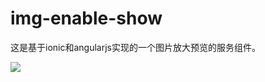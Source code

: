 img-enable-show
========================

这是基于ionic和angularjs实现的一个图片放大预览的服务组件。

<img src="https://github.com/bingcool/ionic-img-enable-show/tree/master/src/img/demo.gif">

